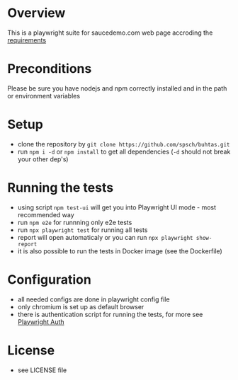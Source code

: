 # Overview
This is a playwright suite for saucedemo.com web page accroding the [requirements](REQUIREMENTS.md)

# Preconditions
Please be sure you have nodejs and npm correctly installed and in the path or environment variables

# Setup
- clone the repository by `git clone https://github.com/spsch/buhtas.git`
- run `npm i -d` or `npm install` to get all dependencies (`-d` should not break your other dep's)

# Running the tests
- using script `npm test-ui` will get you into Playwright UI mode - most recommended way
- run `npm e2e` for runnning only e2e tests
- run `npx playwright test` for running all tests
- report will open automaticaly or you can run `npx playwright show-report`
- it is also possible to run the tests in Docker image (see the Dockerfile)

# Configuration
- all needed configs are done in playwright config file
- only chromium is set up as default browser
- there is authentication script for running the tests, for more see [Playwright Auth](https://playwright.dev/docs/auth)

# License
- see LICENSE file